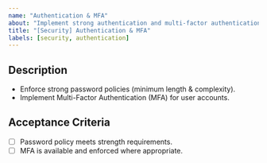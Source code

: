 ```yaml
---
name: "Authentication & MFA"
about: "Implement strong authentication and multi-factor authentication (MFA)."
title: "[Security] Authentication & MFA"
labels: [security, authentication]
---
```


## Description
- Enforce strong password policies (minimum length & complexity).
- Implement Multi-Factor Authentication (MFA) for user accounts.

## Acceptance Criteria
- [ ] Password policy meets strength requirements.
- [ ] MFA is available and enforced where appropriate.
